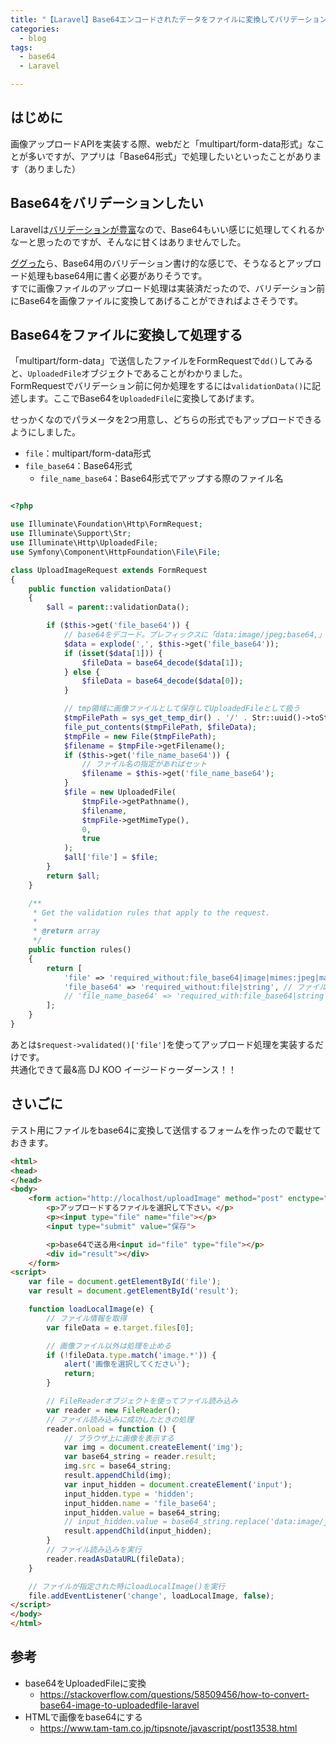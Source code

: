 ```yaml
---
title: "【Laravel】Base64エンコードされたデータをファイルに変換してバリデーションする"
categories:
  - blog
tags:
  - base64
  - Laravel

---
```


## はじめに  
画像アップロードAPIを実装する際、webだと「multipart/form-data形式」なことが多いですが、アプリは「Base64形式」で処理したいといったことがあります（ありました）  
  
## Base64をバリデーションしたい  
  
Laravelは[バリデーションが豊富](https://readouble.com/laravel/6.x/ja/validation.html#rule-image)なので、Base64もいい感じに処理してくれるかなーと思ったのですが、そんなに甘くはありませんでした。  
  
[ググった](https://www.semicolonworld.com/question/51682/validate-a-base64-decoded-image-in-laravel)ら、Base64用のバリデーション書け的な感じで、そうなるとアップロード処理もbase64用に書く必要がありそうです。  
すでに画像ファイルのアップロード処理は実装済だったので、バリデーション前にBase64を画像ファイルに変換してあげることができればよさそうです。  
  
## Base64をファイルに変換して処理する  
  
「multipart/form-data」で送信したファイルをFormRequestで`dd()`してみると、`UploadedFile`オブジェクトであることがわかりました。  
FormRequestでバリデーション前に何か処理をするには`validationData()`に記述します。ここでBase64を`UploadedFile`に変換してあげます。  
  
せっかくなのでパラメータを2つ用意し、どちらの形式でもアップロードできるようにしました。  
  
- `file`：multipart/form-data形式  
- `file_base64`：Base64形式  
    - `file_name_base64`：Base64形式でアップする際のファイル名  
  
```php

<?php

use Illuminate\Foundation\Http\FormRequest;
use Illuminate\Support\Str;
use Illuminate\Http\UploadedFile;
use Symfony\Component\HttpFoundation\File\File;

class UploadImageRequest extends FormRequest
{
    public function validationData()
    {
        $all = parent::validationData();

        if ($this->get('file_base64')) {
            // base64をデコード。プレフィックスに「data:image/jpeg;base64,」のような文字列がついている場合は除去して処理する
            $data = explode(',', $this->get('file_base64'));
            if (isset($data[1])) {
                $fileData = base64_decode($data[1]);
            } else {
                $fileData = base64_decode($data[0]);
            }

            // tmp領域に画像ファイルとして保存してUploadedFileとして扱う
            $tmpFilePath = sys_get_temp_dir() . '/' . Str::uuid()->toString();
            file_put_contents($tmpFilePath, $fileData);
            $tmpFile = new File($tmpFilePath);
            $filename = $tmpFile->getFilename();
            if ($this->get('file_name_base64')) {
                // ファイル名の指定があればセット
                $filename = $this->get('file_name_base64');
            }
            $file = new UploadedFile(
                $tmpFile->getPathname(),
                $filename,
                $tmpFile->getMimeType(),
                0,
                true
            );
            $all['file'] = $file;
        }
        return $all;
    }

    /**
     * Get the validation rules that apply to the request.
     *
     * @return array
     */
    public function rules()
    {
        return [
            'file' => 'required_without:file_base64|image|mimes:jpeg|max:5000|dimensions:max_width=1200,max_height=1200,ratio=1/1', // ファイルのバリデーションよしなに。
            'file_base64' => 'required_without:file|string', // ファイルデータをbase64で文字列としても受け入れる。バリデーションルールはfileが適用される。
            // 'file_name_base64' => 'required_with:file_base64|string|max:150', // 必要に応じて
        ];
    }
}
```

あとは`$request->validated()['file']`を使ってアップロード処理を実装するだけです。  
共通化できて最&高 DJ KOO イージードゥーダーンス！！  
  
## さいごに  
  
テスト用にファイルをbase64に変換して送信するフォームを作ったので載せておきます。  
  
```html
<html>
<head>
</head>
<body>
    <form action="http://localhost/uploadImage" method="post" enctype="multipart/form-data">
        <p>アップロードするファイルを選択して下さい。</p>
        <p><input type="file" name="file"></p>
        <input type="submit" value="保存">

        <p>base64で送る用<input id="file" type="file"></p>
        <div id="result"></div>
    </form>
<script>
    var file = document.getElementById('file');
    var result = document.getElementById('result');

    function loadLocalImage(e) {
        // ファイル情報を取得
        var fileData = e.target.files[0];

        // 画像ファイル以外は処理を止める
        if (!fileData.type.match('image.*')) {
            alert('画像を選択してください');
            return;
        }

        // FileReaderオブジェクトを使ってファイル読み込み
        var reader = new FileReader();
        // ファイル読み込みに成功したときの処理
        reader.onload = function () {
            // ブラウザ上に画像を表示する
            var img = document.createElement('img');
            var base64_string = reader.result;
            img.src = base64_string;
            result.appendChild(img);
            var input_hidden = document.createElement('input');
            input_hidden.type = 'hidden';
            input_hidden.name = 'file_base64';
            input_hidden.value = base64_string;
            // input_hidden.value = base64_string.replace('data:image/jpeg;base64,', ''); // こっちでもいける。
            result.appendChild(input_hidden);
        }
        // ファイル読み込みを実行
        reader.readAsDataURL(fileData);
    }

    // ファイルが指定された時にloadLocalImage()を実行
    file.addEventListener('change', loadLocalImage, false);
</script>
</body>
</html>
```

  
## 参考  
- base64をUploadedFileに変換  
    - https://stackoverflow.com/questions/58509456/how-to-convert-base64-image-to-uploadedfile-laravel  
- HTMLで画像をbase64にする  
    - https://www.tam-tam.co.jp/tipsnote/javascript/post13538.html  
